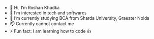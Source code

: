 - 👋 Hi, I’m Roshan Khadka
- 👀 I’m interested in tech and softwares
- 🌱 I’m currently studying BCA from Sharda University, Graeater Noida
- 📫 Currently cannot contact me
- ⚡ Fun fact: I am learning how to code 👍

<!---
RoshanKhadka-0/RoshanKhadka-0 is a ✨ special ✨ repository because its `README.md` (this file) appears on your GitHub profile.
You can click the Preview link to take a look at your changes.
--->
